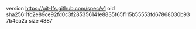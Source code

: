 version https://git-lfs.github.com/spec/v1
oid sha256:1fc2e89ce92fd0c3f285356141e8835f65f115b55553fd67868030b937b4ea2a
size 4887
